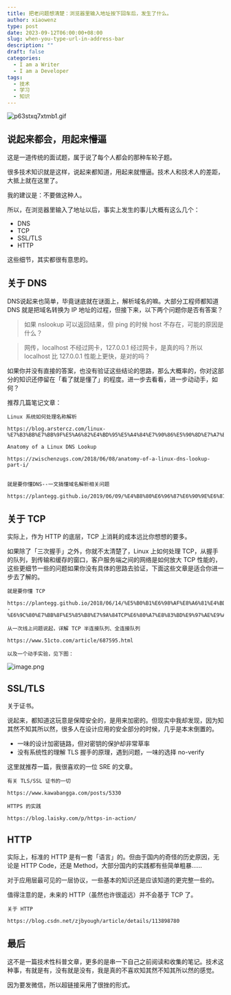 ```yaml
---
title: 把老问题想清楚：浏览器里输入地址按下回车后，发生了什么。
author: xiaowenz
type: post
date: 2023-09-12T06:00:00+08:00
slug: when-you-type-url-in-address-bar
description: ""
draft: false
categories:
  - I am a Writer
  - I am a Developer
tags:
  - 技术
  - 学习
  - 知识
---
```


![p63stxq7xtmb1.gif](https://vip2.loli.io/2023/09/12/DkBfOITcVXF76RZ.gif)

## 说起来都会，用起来懵逼

这是一道传统的面试题，属于说了每个人都会的那种车轮子题。

很多技术知识就是这样，说起来都知道，用起来就懵逼。技术人和技术人的差距，大抵上就在这里了。

我的建议是：不要做这种人。

所以，在浏览器里输入了地址以后，事实上发生的事儿大概有这么几个：

- DNS
- TCP
- SSL/TLS
- HTTP

这些细节，其实都很有意思的。

## 关于 DNS

DNS说起来也简单，毕竟谜底就在谜面上，解析域名的嘛。大部分工程师都知道 DNS 就是把域名转换为 IP 地址的过程，但接下来，以下两个问题你是否有答案？

> 如果 nslookup 可以返回结果，但 ping 的时候 host 不存在，可能的原因是什么？

> 网传，localhost 不经过网卡，127.0.0.1 经过网卡，是真的吗？所以 localhost 比 127.0.0.1 性能上更快，是对的吗？

如果你并没有直接的答案，也没有验证这些结论的思路，那么大概率的，你对这部分的知识还停留在「看了就是懂了」的程度。进一步去看看，进一步动动手，如何？

推荐几篇笔记文章：

~~~
Linux 系统如何处理名称解析

https://blog.arstercz.com/linux-%E7%B3%BB%E7%BB%9F%E5%A6%82%E4%BD%95%E5%A4%84%E7%90%86%E5%90%8D%E7%A7%B0%E8%A7%A3%E6%9E%90/

Anatomy of a Linux DNS Lookup

https://zwischenzugs.com/2018/06/08/anatomy-of-a-linux-dns-lookup-part-i/


就是要你懂DNS--一文搞懂域名解析相关问题

https://plantegg.github.io/2019/06/09/%E4%B8%80%E6%96%87%E6%90%9E%E6%87%82%E5%9F%9F%E5%90%8D%E8%A7%A3%E6%9E%90%E7%9B%B8%E5%85%B3%E9%97%AE%E9%A2%98/
~~~

## 关于 TCP

实际上，作为 HTTP 的底层，TCP 上消耗的成本远比你想想的要多。

如果除了「三次握手」之外，你就不太清楚了，Linux 上如何处理 TCP，从握手的队列，到传输和缓存的窗口，客户服务端之间的网络是如何放大 TCP 性能的，这些更细节一些的问题如果你没有具体的思路去验证，下面这些文章是适合你进一步去了解的。

~~~
就是要你懂 TCP

https://plantegg.github.io/2018/06/14/%E5%B0%B1%E6%98%AF%E8%A6%81%E4%BD%A0%E6%87%82TCP--%E6%9C%80%E7%BB%8F%E5%85%B8%E7%9A%84TCP%E6%80%A7%E8%83%BD%E9%97%AE%E9%A2%98/

从一次线上问题说起，详解 TCP 半连接队列、全连接队列

https://www.51cto.com/article/687595.html

以及一个动手实验，见下图：
~~~

![image.png](https://vip2.loli.io/2023/09/13/5OlDNHGIxsbiTYn.png)

## SSL/TLS

关于证书。

说起来，都知道这玩意是保障安全的，是用来加密的。但现实中我却发现，因为知其然不知其所以然，很多人在设计应用的安全部分的时候，几乎是本末倒置的。

- 一味的设计加密链路，但对密钥的保护却非常草率
- 没有系统性的理解 TLS 握手的原理，遇到问题，一味的选择 no-verify

这里就推荐一篇，我很喜欢的一位 SRE 的文章。

~~~
有关 TLS/SSL 证书的一切

https://www.kawabangga.com/posts/5330

HTTPS 的实践

https://blog.laisky.com/p/https-in-action/
~~~

## HTTP

实际上，标准的 HTTP 是有一套「语言」的。但由于国内的奇怪的历史原因，无论是 HTTP Code，还是 Method，大部分国内的实践都有些简单粗暴……

对于应用层最可见的一层协议，一些基本的知识还是应该知道的更完整一些的。

值得注意的是，未来的 HTTP（虽然也许很遥远）并不会基于 TCP 了。

~~~
关于 HTTP

https://blog.csdn.net/zjbyough/article/details/113898780
~~~

## 最后

这不是一篇技术性科普文章，更多的是串一下自己之前阅读和收集的笔记。技术这种事，有就是有，没有就是没有，我是真的不喜欢知其然不知其所以然的感觉。

因为要发微信，所以超链接采用了很挫的形式。
